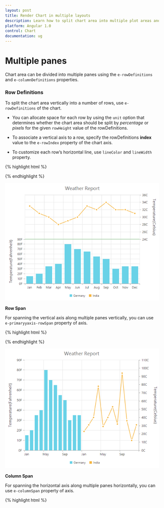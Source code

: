 ```yaml
---
layout: post
title: Render Chart in multiple layouts
description: Learn how to split chart area into multiple plot areas and render different types of series in each area.                    
platform: Angular 1.0
control: Chart
documentation: ug
---
```


# Multiple panes

Chart area can be divided into multiple panes using the `e-rowDefinitions` and `e-columnDefinitions` properties.

### Row Definitions

To split the chart area vertically into a number of rows, use `e-rowDefinitions` of the chart. 

* You can allocate space for each row by using the `unit` option that determines whether the chart area should be split by *percentage* or *pixels* for the given `rowHeight` value of the rowDefinitions.
 
* To associate a vertical axis to a row, specify the rowDefinitions **index** value to the `e-rowIndex` property of the chart axis.

* To customize each row’s horizontal line, use `lineColor` and `lineWidth` property.


{% highlight html %}

<html xmlns="http://www.w3.org/1999/xhtml" lang="en" ng-app="ChartApp">
    <head>
        <title>Essential Studio for AngularJS: Chart</title>
        <!--CSS and Script file References -->
    </head>
    <body ng-controller="ChartCtrl">
        <div id="container" ej-chart  e-rowdefinitions="rowdefinitions" >
         <e-axes>
         <e-axis e-name="yAxis1" e-rowindex="1">
            </e-axes>
        <e-series>
            <e-series e-yAxisName="yAxis1"></e-series>
        </e-series>
        </div>
        <script>
                angular.module('ChartApp', ['ejangular'])
                .controller('ChartCtrl', function ($scope) {
                  $scope.rowdefinitions=[{
                       //  Split first row of the chart area
                       unit: 'percentage',
                       lineColor: 'Gray',
                       rowHeight: 50,
                       linewidth: 0
                   }, {
                       //  Split second row of the chart area
                       unit: 'percentage',
                       lineColor: 'green',
                       rowHeight: 50,
                       linewidth: 0
                   }];
                   });
        </script>
    </body>
</html>


{% endhighlight %}

![](Multiple-Panes_images/Multiple-Panes_img1.png)




**Row Span**

For spanning the vertical axis along multiple panes vertically, you can use `e-primaryyaxis-rowSpan` property of axis. 

{% highlight html %}

<html xmlns="http://www.w3.org/1999/xhtml" lang="en" ng-app="ChartApp">
    <head>
        <title>Essential Studio for AngularJS: Chart</title>
        <!--CSS and Script file References -->
    </head>
    <body ng-controller="ChartCtrl">
        <div id="container" ej-chart  e-rowdefinitions="rowdefinitions" e-primaryyaxis-rowspan="2" >
         <e-axes>
         <e-axis >
            </e-axes>
        <e-series>
            <e-series e-yAxisName="yAxis1"></e-series>
        </e-series>
        </div>
        <script>
                angular.module('ChartApp', ['ejangular'])
                .controller('ChartCtrl', function ($scope) {
                  $scope.rowdefinitions=[{

                         // ...
                  },{

                         // ...
                  }];
                   });
        </script>
    </body>
</html>

{% endhighlight %}

![](Multiple-Panes_images/Multiple-Panes_img2.png)

## Column Definitions

To split the chart area horizontally into a number of columns, use `e-columnDefinitions` of the chart.

* You can allocate space for each column by using the `unit` option that determines whether the chart area should be split by *percentage* or *pixels* for the given `columnWidth` value of the columnDefinitions.
 
* To associate a horizontal axis to a column, specify the columnDefinitions **index** value to the `e-columnIndex` property of the chart axis.
 
{% highlight html %}
<html xmlns="http://www.w3.org/1999/xhtml" lang="en" ng-app="ChartApp">
    <head>
        <title>Essential Studio for AngularJS: Chart</title>
        <!--CSS and Script file References -->
    </head>
    <body ng-controller="ChartCtrl">
        <div id="container" ej-chart  e-columndefinitions="columndefinitions" >
         <e-axes>
         <e-axis e-name="xAxis1" e-columnindex="1">
            </e-axes>
        <e-series>
            <e-series e-xAxisName="yAxis1"></e-series>
        </e-series>
        </div>
        <script>
                angular.module('ChartApp', ['ejangular'])
                .controller('ChartCtrl', function ($scope) {
                  $scope.columndefinitions=[{
                    //  Split first column of the chart area
                    unit : 'percentage', 
                    columnWidth : 50,
                }, {
                    //  Split second column of the chart area
                    unit : 'percentage',                 
                    columnWidth : 50,
                }];
                   });
        </script>
    </body>
</html>
{% endhighlight %}

![](Multiple-Panes_images/Multiple-Panes_img3.png)


**Column Span**

For spanning the horizontal axis along multiple panes horizontally, you can use `e-columnSpan` property of axis. 

{% highlight html %}

 <html xmlns="http://www.w3.org/1999/xhtml" lang="en" ng-app="ChartApp">
    <head>
        <title>Essential Studio for AngularJS: Chart</title>
        <!--CSS and Script file References -->
    </head>
    <body ng-controller="ChartCtrl">
        <div id="container" ej-chart  e-columndefinitions="columndefinitions" e-primaryxaxis-columnspan="2" >
         <e-axes>
         <e-axis >
            </e-axes>
        <e-series>
            <e-series e-xAxisName="xAxis1"></e-series>
        </e-series>
        </div>
        <script>
                angular.module('ChartApp', ['ejangular'])
                .controller('ChartCtrl', function ($scope) {
                  $scope.columndefinitions=[{

                         // ...
                  },{

                         // ...
                  }];
                   });
        </script>
    </body>
</html>

{% endhighlight %}

![](Multiple-Panes_images/Multiple-Panes_img4.png)
